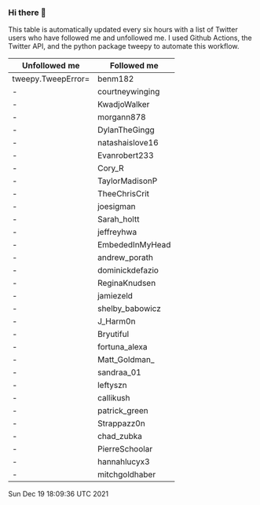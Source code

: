 ### Hi there 👋

This table is automatically updated every six hours with a list of Twitter users who have followed me and unfollowed me. I used Github Actions, the Twitter API, and the python package tweepy to automate this workflow.

| Unfollowed me |  Followed me |
| --- | --- |
|tweepy.TweepError=|benm182|
|-|courtneywinging|
|-|KwadjoWalker|
|-|morgann878|
|-|DylanTheGingg|
|-|natashaislove16|
|-|Evanrobert233|
|-|Cory_R|
|-|TaylorMadisonP|
|-|TheeChrisCrit|
|-|joesigman|
|-|Sarah_holtt|
|-|jeffreyhwa|
|-|EmbededInMyHead|
|-|andrew_porath|
|-|dominickdefazio|
|-|ReginaKnudsen|
|-|jamiezeld|
|-|shelby_babowicz|
|-|J_Harm0n|
|-|Bryutiful|
|-|fortuna_alexa|
|-|Matt_Goldman_|
|-|sandraa_01|
|-|leftyszn|
|-|callikush|
|-|patrick_green|
|-|Strappazz0n|
|-|chad_zubka|
|-|PierreSchoolar|
|-|hannahlucyx3|
|-|mitchgoldhaber|
Sun Dec 19 18:09:36 UTC 2021
